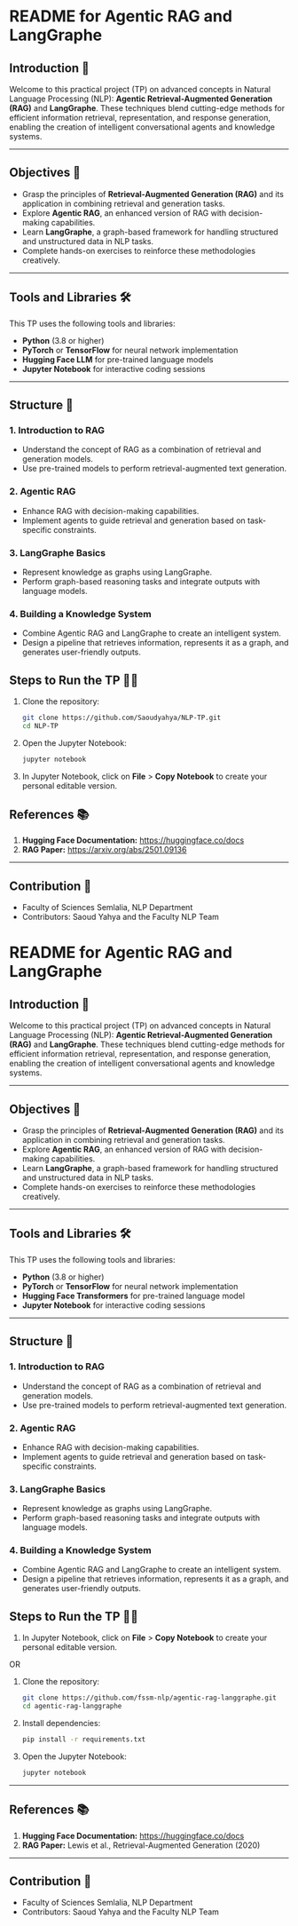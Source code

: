 # README for Agentic RAG and LangGraphe

## Introduction 🌟
Welcome to this practical project (TP) on advanced concepts in Natural Language Processing (NLP): **Agentic Retrieval-Augmented Generation (RAG)** and **LangGraphe**. These techniques blend cutting-edge methods for efficient information retrieval, representation, and response generation, enabling the creation of intelligent conversational agents and knowledge systems.

---

## Objectives 🎯
- Grasp the principles of **Retrieval-Augmented Generation (RAG)** and its application in combining retrieval and generation tasks.
- Explore **Agentic RAG**, an enhanced version of RAG with decision-making capabilities.
- Learn **LangGraphe**, a graph-based framework for handling structured and unstructured data in NLP tasks.
- Complete hands-on exercises to reinforce these methodologies creatively.

---

## Tools and Libraries 🛠️
This TP uses the following tools and libraries:
- **Python** (3.8 or higher)
- **PyTorch** or **TensorFlow** for neural network implementation
- **Hugging Face LLM** for pre-trained language models
- **Jupyter Notebook** for interactive coding sessions

---

## Structure 📂
### 1. **Introduction to RAG**
   - Understand the concept of RAG as a combination of retrieval and generation models.
   - Use pre-trained models to perform retrieval-augmented text generation.

### 2. **Agentic RAG**
   - Enhance RAG with decision-making capabilities.
   - Implement agents to guide retrieval and generation based on task-specific constraints.

### 3. **LangGraphe Basics**
   - Represent knowledge as graphs using LangGraphe.
   - Perform graph-based reasoning tasks and integrate outputs with language models.

### 4. **Building a Knowledge System**
   - Combine Agentic RAG and LangGraphe to create an intelligent system.
   - Design a pipeline that retrieves information, represents it as a graph, and generates user-friendly outputs.



## Steps to Run the TP 🏃‍♀️
1. Clone the repository:
   ```bash
   git clone https://github.com/Saoudyahya/NLP-TP.git
   cd NLP-TP
   ```

2. Open the Jupyter Notebook:
   ```bash
   jupyter notebook
   ```

3. In Jupyter Notebook, click on **File** > **Copy Notebook** to create your personal editable version.





## References 📚
1. **Hugging Face Documentation:** https://huggingface.co/docs
2. **RAG Paper:** https://arxiv.org/abs/2501.09136

---

## Contribution 🤝
- Faculty of Sciences Semlalia, NLP Department
- Contributors: Saoud Yahya and the Faculty NLP Team

# README for Agentic RAG and LangGraphe

## Introduction 🌟
Welcome to this practical project (TP) on advanced concepts in Natural Language Processing (NLP): **Agentic Retrieval-Augmented Generation (RAG)** and **LangGraphe**. These techniques blend cutting-edge methods for efficient information retrieval, representation, and response generation, enabling the creation of intelligent conversational agents and knowledge systems.

---

## Objectives 🎯
- Grasp the principles of **Retrieval-Augmented Generation (RAG)** and its application in combining retrieval and generation tasks.
- Explore **Agentic RAG**, an enhanced version of RAG with decision-making capabilities.
- Learn **LangGraphe**, a graph-based framework for handling structured and unstructured data in NLP tasks.
- Complete hands-on exercises to reinforce these methodologies creatively.

---

## Tools and Libraries 🛠️
This TP uses the following tools and libraries:
- **Python** (3.8 or higher)
- **PyTorch** or **TensorFlow** for neural network implementation
- **Hugging Face Transformers** for pre-trained language model
- **Jupyter Notebook** for interactive coding sessions

---

## Structure 📂
### 1. **Introduction to RAG**
   - Understand the concept of RAG as a combination of retrieval and generation models.
   - Use pre-trained models to perform retrieval-augmented text generation.

### 2. **Agentic RAG**
   - Enhance RAG with decision-making capabilities.
   - Implement agents to guide retrieval and generation based on task-specific constraints.

### 3. **LangGraphe Basics**
   - Represent knowledge as graphs using LangGraphe.
   - Perform graph-based reasoning tasks and integrate outputs with language models.

### 4. **Building a Knowledge System**
   - Combine Agentic RAG and LangGraphe to create an intelligent system.
   - Design a pipeline that retrieves information, represents it as a graph, and generates user-friendly outputs.



## Steps to Run the TP 🏃‍♀️
1. In Jupyter Notebook, click on **File** > **Copy Notebook** to create your personal editable version.

OR 

1. Clone the repository:
   ```bash
   git clone https://github.com/fssm-nlp/agentic-rag-langgraphe.git
   cd agentic-rag-langgraphe
   ```

2. Install dependencies:
   ```bash
   pip install -r requirements.txt
   ```

3. Open the Jupyter Notebook:
   ```bash
   jupyter notebook
   ```



---

## References 📚
1. **Hugging Face Documentation:** https://huggingface.co/docs
3. **RAG Paper:** Lewis et al., Retrieval-Augmented Generation (2020)

---

## Contribution 🤝
- Faculty of Sciences Semlalia, NLP Department
- Contributors: Saoud Yahya and the Faculty NLP Team

